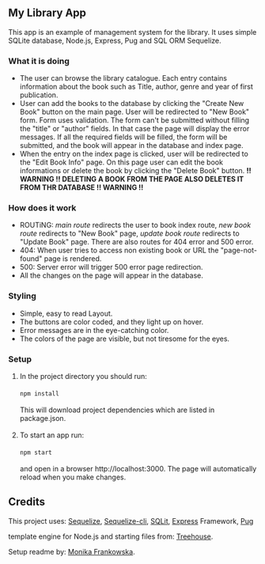 ## My Library App

This app is an example of management system for the library. It uses simple SQLite  database, Node.js, Express, Pug and SQL ORM Sequelize. 

### What it is doing

- The user can browse the library catalogue. Each entry contains information about the book such as Title, author, genre and year of first publication.
- User can add the books to the database by clicking the "Create New Book" button on the main page. User will be redirected to "New Book" form.
  Form uses validation. The form can't be submitted without filling the "title" or "author" fields. In that case the page will display the error messages.
  If all the required fields will be filled, the form will be submitted, and the book will appear in the database and index page.
- When the entry on the index page is clicked, user will be redirected to the "Edit Book Info" page. On this page user can edit the book informations or delete the book by clicking the "Delete Book" button.
  **!! WARNING !! DELETING A BOOK FROM THE PAGE ALSO DELETES IT FROM THR DATABASE !! WARNING !!**

### How does it work
- ROUTiNG: _main route_ redirects the user to book index route, _new book route_ redirects to "New Book" page, _update book route_ redirects to "Update Book" page. There are also routes for 404 error and 500 error.
- 404: When user tries to access non existing book or URL the "page-not-found" page is rendered.
- 500: Server error will trigger 500 error page redirection.
- All the changes on the page will appear in the database.

### Styling 
- Simple, easy to read Layout.
- The buttons are color coded, and they light up on hover.
- Error messages are in the eye-catching color.
- The colors of the page are visible, but not tiresome for the eyes.

### Setup
1. In the project directory you should run:<br/><br/>
`npm install`<br/><br/> This will download project dependencies which are listed in package.json.<br/><br/>
2. To start an app run:<br/><br/>
    `npm start`<br/><br/>
    and open in a browser http://localhost:3000. The page will automatically reload when you make changes.
    
## Credits
This project uses:
[Sequelize](https://sequelize.org), 
[Sequelize-cli](https://www.npmjs.com/package/sequelize-cli), 
[SQLit](https://www.sqlite.org/index.html), 
[Express](https://expressjs.com) Framework,
[Pug](https://pugjs.org/api/getting-started.html) 

template engine for Node.js and starting files from: [Treehouse](https://teamtreehouse.com). 

Setup readme by: [Monika Frankowska](https://github.com/monifra).  

     

 
